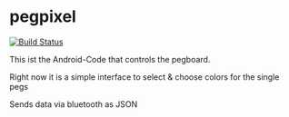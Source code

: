 # pegpixel

[![Build Status](https://travis-ci.org/mdoersam/pegpixel-app.svg?branch=master)](https://travis-ci.org/mdoersam/pegpixel-app)

This ist the Android-Code that controls the pegboard.

Right now it is a simple interface to select & choose colors for the single pegs

Sends data via bluetooth as JSON

